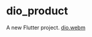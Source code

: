 # dio_product

A new Flutter project.
[dio.webm](https://github.com/user-attachments/assets/3b07102f-08fd-4d6f-9477-dd4eb2fb0d5b)

